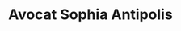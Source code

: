 ---
title: Avocat Sophia Antipolis
description: Sophia Antipolis - les prestations de notre cabinet d'avocat
ville: Sophia Antipolis
codepostal: "06450"
population: 9102
tgi: Grasse
ti: Antibes
tc: Antibes
cph: Cannes
courappel: Aix-en-Provence
---